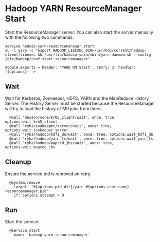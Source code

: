 
# Hadoop YARN ResourceManager Start

Start the ResourceManager server. You can also start the server manually with the
following two commands:

```
service hadoop-yarn-resourcemanager start
su -l yarn -c "export HADOOP_LIBEXEC_DIR=/usr/hdp/current/hadoop-client/libexec && /usr/lib/hadoop-yarn/sbin/yarn-daemon.sh --config /etc/hadoop/conf start resourcemanager"
```

    module.exports = header: 'YARN RM Start', retry: 3, handler: ({options}) ->

## Wait

Wait for Kerberos, Zookeeper, HDFS, YARN and the MapReduce History Server. The
History Server must be started because the ResourceManager will try to load
the history of MR jobs from there.

      @call 'masson/core/krb5_client/wait', once: true, options.wait_krb5_client
      @call 'ryba/zookeeper/server/wait', once: true, options.wait_zookeeper_server
      @call 'ryba/hadoop/hdfs_dn/wait', once: true, options.wait_hdfs_dn
      @call 'ryba/hadoop/yarn_ts/wait', once: true, options.wait_yarn_ts
      @call 'ryba/hadoop/mapred_jhs/wait', once: true, options.wait_mapred_jhs

## Cleanup

Ensure the service pid is removed on retry.

      @system.remove
        target: "#{options.pid_dir}/yarn-#{options.user.name}-resourcemanager.pid"
        if: options.attempt > 0

## Run

Start the service.

      @service.start
        name: 'hadoop-yarn-resourcemanager'

